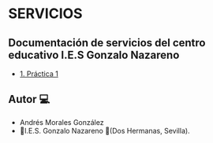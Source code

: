 # SERVICIOS


## Documentación de servicios del centro educativo I.E.S Gonzalo Nazareno

- [1. Práctica 1](./Practicas/Practica1.md)



## Autor :computer:
* Andrés Morales González
* :school:I.E.S. Gonzalo Nazareno :round_pushpin:(Dos Hermanas, Sevilla).